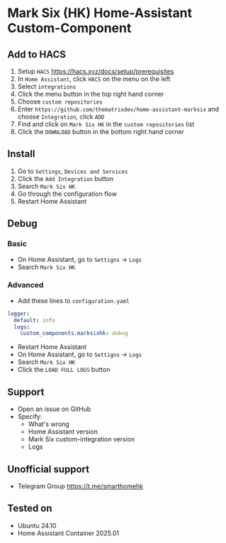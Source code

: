 # Mark Six (HK) Home-Assistant Custom-Component

## Add to HACS

1. Setup `HACS` https://hacs.xyz/docs/setup/prerequisites
2. In `Home Assistant`, click `HACS` on the menu on the left
3. Select `integrations`
4. Click the menu button in the top right hand corner
5. Choose `custom repositories`
6. Enter `https://github.com/thematrixdev/home-assistant-marksix` and choose `Integration`, click `ADD`
7. Find and click on `Mark Six HK` in the `custom repositories` list
8. Click the `DOWNLOAD` button in the bottom right hand corner

## Install

1. Go to `Settings`, `Devices and Services`
2. Click the `Add Integration` button
3. Search `Mark Six HK`
4. Go through the configuration flow
5. Restart Home Assistant

## Debug

### Basic

- On Home Assistant, go to `Settigns` -> `Logs`
- Search `Mark Six HK`

### Advanced

- Add these lines to `configuration.yaml`

```yaml
logger:
  default: info
  logs:
    custom_components.marksixhk: debug
```

- Restart Home Assistant
- On Home Assistant, go to `Settigns` -> `Logs`
- Search `Mark Six HK`
- Click the `LOAD FULL LOGS` button

## Support

- Open an issue on GitHub
- Specify:
    - What's wrong
    - Home Assistant version
    - Mark Six custom-integration version
    - Logs

## Unofficial support

- Telegram Group https://t.me/smarthomehk

## Tested on

- Ubuntu 24.10
- Home Assistant Container 2025.01
